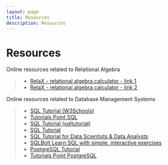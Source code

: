 ```yaml
---
layout: page
title: Resources
description: Resources
---
```

# Resources

Online resources related to Relational Algebra
> -  [RelaX - relational algebra calculator - link 1](https://dbis-uibk.github.io/relax/)
> -  [RelaX - relational algebra calculator - link 2](https://nireas.iee.ihu.gr/relax/calc.htm)

Online resources related to Database Management Systems
> - [SQL Tutorial (W3Schools)](https://www.w3schools.com/sql/)
> - [Tutorials Point SQL](https://www.tutorialspoint.com/sql/index.htm)
> - [SQL Tutorial (sqltutorial)](https://www.sqltutorial.org/)
> - [SQL Tutorial]([https://www.sqltutorial.org/](https://mode.com/sql-tutorial/))
> - [SQL Tutorial for Data Scientists & Data Analysts](https://datalemur.com/sql-tutorial)
> - [SQLBolt Learn SQL with simple, interactive exercises](https://sqlbolt.com/)
> - [PostgreSQL Tutorial](https://neon.tech/postgresql/tutorial)
> - [Tutorials Point PostgreSQL](https://www.tutorialspoint.com/postgresql/index.htm)
